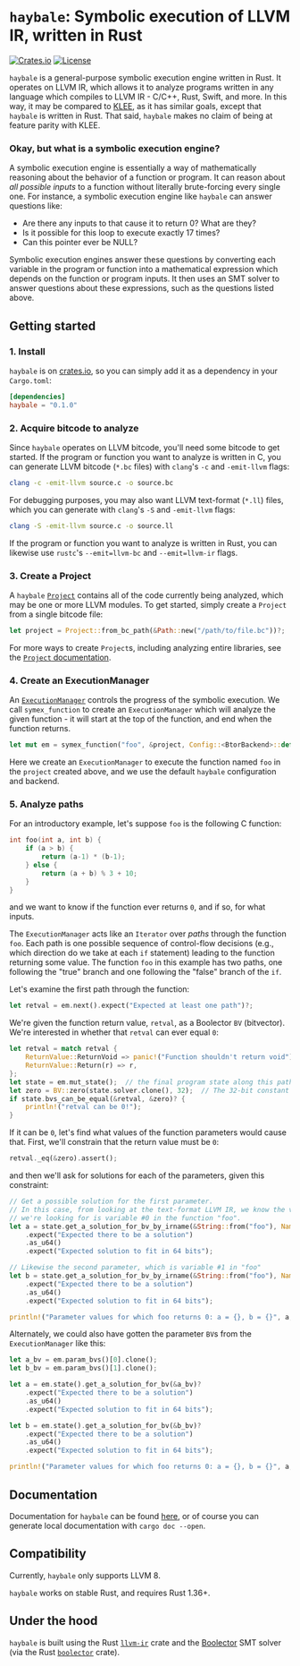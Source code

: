 # `haybale`: Symbolic execution of LLVM IR, written in Rust

[![Crates.io](http://meritbadge.herokuapp.com/haybale)](https://crates.io/crates/haybale)
[![License](https://img.shields.io/badge/license-MIT-blue.svg)](https://raw.githubusercontent.com/cdisselkoen/haybale/master/LICENSE)

`haybale` is a general-purpose symbolic execution engine written in Rust.
It operates on LLVM IR, which allows it to analyze programs written in any
language which compiles to LLVM IR - C/C++, Rust, Swift, and more.
In this way, it may be compared to [KLEE], as it has similar goals, except
that `haybale` is written in Rust.
That said, `haybale` makes no claim of being at feature parity with KLEE.

### Okay, but what is a symbolic execution engine?

A symbolic execution engine is essentially a way of mathematically reasoning
about the behavior of a function or program.
It can reason about _all possible inputs_ to a function without literally
brute-forcing every single one.
For instance, a symbolic execution engine like `haybale` can answer questions
like:

- Are there any inputs to <some function> that cause it to return 0? What are they?
- Is it possible for this loop to execute exactly 17 times?
- Can this pointer ever be NULL?

Symbolic execution engines answer these questions by converting each variable in
the program or function into a mathematical expression which depends on the
function or program inputs.
It then uses an SMT solver to answer questions about these expressions, such
as the questions listed above.

## Getting started

### 1. Install

`haybale` is on [crates.io](https://crates.io/crates/haybale), so you can simply
add it as a dependency in your `Cargo.toml`:

```toml
[dependencies]
haybale = "0.1.0"
```

### 2. Acquire bitcode to analyze

Since `haybale` operates on LLVM bitcode, you'll need some bitcode to get started.
If the program or function you want to analyze is written in C, you can generate
LLVM bitcode (`*.bc` files) with `clang`'s `-c` and `-emit-llvm` flags:

```bash
clang -c -emit-llvm source.c -o source.bc
```

For debugging purposes, you may also want LLVM text-format (`*.ll`) files, which
you can generate with `clang`'s `-S` and `-emit-llvm` flags:

```bash
clang -S -emit-llvm source.c -o source.ll
```

If the program or function you want to analyze is written in Rust, you can likewise
use `rustc`'s `--emit=llvm-bc` and `--emit=llvm-ir` flags.

### 3. Create a Project

A `haybale` [`Project`] contains all of the code currently being analyzed, which
may be one or more LLVM modules.
To get started, simply create a `Project` from a single bitcode file:

```rust
let project = Project::from_bc_path(&Path::new("/path/to/file.bc"))?;
```

For more ways to create `Project`s, including analyzing entire libraries, see
the [`Project` documentation].

### 4. Create an ExecutionManager

An [`ExecutionManager`] controls the progress of the symbolic execution.
We call `symex_function` to create an `ExecutionManager` which will analyze
the given function - it will start at the top of the function, and end when
the function returns.

```rust
let mut em = symex_function("foo", &project, Config::<BtorBackend>::default());
```

Here we create an `ExecutionManager` to execute the function named `foo` in
the `project` created above, and we use the default `haybale` configuration
and backend.

### 5. Analyze paths

For an introductory example, let's suppose `foo` is the following C function:

```c
int foo(int a, int b) {
    if (a > b) {
        return (a-1) * (b-1);
    } else {
        return (a + b) % 3 + 10;
    }
}
```

and we want to know if the function ever returns `0`, and if so, for what inputs.

The `ExecutionManager` acts like an `Iterator` over _paths_ through the function `foo`.
Each path is one possible sequence of control-flow decisions (e.g., which direction
do we take at each `if` statement) leading to the function returning some value.
The function `foo` in this example has two paths, one following the "true" branch and
one following the "false" branch of the `if`.

Let's examine the first path through the function:

```rust
let retval = em.next().expect("Expected at least one path")?;
```

We're given the function return value, `retval`, as a Boolector `BV` (bitvector).
We're interested in whether that `retval` can ever equal `0`:

```rust
let retval = match retval {
    ReturnValue::ReturnVoid => panic!("Function shouldn't return void"),
    ReturnValue::Return(r) => r,
};
let state = em.mut_state();  // the final program state along this path
let zero = BV::zero(state.solver.clone(), 32);  // The 32-bit constant 0
if state.bvs_can_be_equal(&retval, &zero)? {
    println!("retval can be 0!");
}
```

If it can be `0`, let's find what values of the function parameters would cause that.
First, we'll constrain that the return value must be `0`:

```rust
retval._eq(&zero).assert();
```

and then we'll ask for solutions for each of the parameters, given this constraint:

```rust
// Get a possible solution for the first parameter.
// In this case, from looking at the text-format LLVM IR, we know the variable
// we're looking for is variable #0 in the function "foo".
let a = state.get_a_solution_for_bv_by_irname(&String::from("foo"), Name::from(0))?
    .expect("Expected there to be a solution")
    .as_u64()
    .expect("Expected solution to fit in 64 bits");

// Likewise the second parameter, which is variable #1 in "foo"
let b = state.get_a_solution_for_bv_by_irname(&String::from("foo"), Name::from(1))?
    .expect("Expected there to be a solution")
    .as_u64()
    .expect("Expected solution to fit in 64 bits");

println!("Parameter values for which foo returns 0: a = {}, b = {}", a, b);
```

Alternately, we could also have gotten the parameter `BV`s from the `ExecutionManager`
like this:

```rust
let a_bv = em.param_bvs()[0].clone();
let b_bv = em.param_bvs()[1].clone();

let a = em.state().get_a_solution_for_bv(&a_bv)?
    .expect("Expected there to be a solution")
    .as_u64()
    .expect("Expected solution to fit in 64 bits");

let b = em.state().get_a_solution_for_bv(&b_bv)?
    .expect("Expected there to be a solution")
    .as_u64()
    .expect("Expected solution to fit in 64 bits");

println!("Parameter values for which foo returns 0: a = {}, b = {}", a, b);
```

## Documentation

Documentation for `haybale` can be found [here](https://PLSysSec.github.io/haybale),
or of course you can generate local documentation with `cargo doc --open`.

## Compatibility

Currently, `haybale` only supports LLVM 8.

`haybale` works on stable Rust, and requires Rust 1.36+.

## Under the hood

`haybale` is built using the Rust [`llvm-ir`] crate and the [Boolector] SMT
solver (via the Rust [`boolector`] crate).

[`llvm-ir`]: https://crates.io/crates/llvm-ir
[Boolector]: https://boolector.github.io/
[`boolector`]: https://crates.io/crates/boolector
[KLEE]: https://klee.github.io/
[`Project`]: https://PLSysSec.github.io/haybale/haybale/project/struct.Project.html
[`Project` documentation]: https://PLSysSec.github.io/haybale/haybale/project/struct.Project.html
[`ExecutionManager`]: https://PLSysSec.github.io/haybale/haybale/struct.ExecutionManager.html
